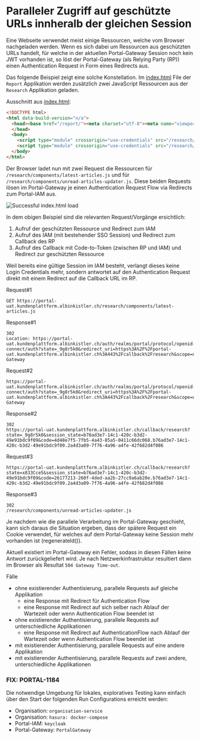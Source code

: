 Paralleler Zugriff auf geschützte URLs innheralb der gleichen Session
=====================================================================

Eine Webseite verwendet meist einige Ressourcen, welche vom Browser nachgeladen werden. Wenn es sich dabei um Ressourcen aus geschützten URLs handelt, für welche in der aktuellen Portal-Gateway Session noch kein JWT vorhanden ist, so löst der Portal-Gateway (als Relying Party (RP)) einen Authentication Request in Form eines Redirects aus.

Das folgende Beispiel zeigt eine solche Konstellation. Im [index.html](./index.html) File der `Report` Applikation werden zusätzlich zwei JavaScript Ressourcen aus der `Research` Applikation geladen.

Ausschnitt aus [index.html](./index.html):

```html
<!DOCTYPE html>
<html data-build-version="n/a">
  <head><base href="/report/"><meta charset="utf-8"><meta name="viewport" content="width=device-width,initial-scale=1"><title>Portal Report</title><link crossorigin="use-credentials" rel="icon" href="/base/assets/favicon/favicon.ico" sizes="any"/>
  </head>
  <body>
    <script type="module" crossorigin="use-credentials" src="/research/components/latest-articles.js"></script>
    <script type="module" crossorigin="use-credentials" src="/research/components/unread-articles-updater.js"></script>
  </body>
</html>
```

Der Browser ladet nun mit zwei Request die Ressourcen für `/research/components/latest-articles.js` und für `/research/components/unread-articles-updater.js`. Diese beiden Requests lösen im Portal-Gateway je einen Authentication Request Flow via Redirects zum Portal-IAM aus.

![Successful index.html load](./index.html_load_successful.png)

In dem obigen Beispiel sind die relevanten Request/Vorgänge ersichtlich:

1. Aufruf der geschützten Ressource und Redirect zum IAM
2. Aufruf des IAM (mit bestehender SSO Session) und Redirect zum Callback des RP
3. Aufruf des Callback mit Code-to-Token (zwischen RP und IAM) und Redirect zur geschützten Ressource

Weil bereits eine gültige Session im IAM besteht, verlangt dieses keine Login Credentials mehr, sondern antwortet auf den Authentication Request direkt mit einem Redirect auf die Callback URL im RP.

Request#1

```text
GET https://portal-uat.kundenplattform.albinkistler.ch/research/components/latest-articles.js
```

Response#1

```text
302
Location: https://portal-uat.kundenplattform.albinkistler.ch/auth/realms/portal/protocol/openid-connect/auth?state=_9g8r5k0&redirect_uri=https%3A%2F%2Fportal-uat.kundenplattform.albinkistler.ch%3A443%2Fcallback%2Fresearch&scope=openid+Research&response_type=code&client_id=Portal-Gateway
```

Request#2

```text
https://portal-uat.kundenplattform.albinkistler.ch/auth/realms/portal/protocol/openid-connect/auth?state=_9g8r5k0&redirect_uri=https%3A%2F%2Fportal-uat.kundenplattform.albinkistler.ch%3A443%2Fcallback%2Fresearch&scope=openid+Research&response_type=code&client_id=Portal-Gateway
```

Response#2

```text
302
https://portal-uat.kundenplattform.albinkistler.ch/callback/research?state=_9g8r5k0&session_state=b76ad3e7-14c1-420c-b3d2-49e91bdc9f09&code=4d48e7f5-7fb5-4a43-85a5-0411c66dc068.b76ad3e7-14c1-420c-b3d2-49e91bdc9f09.2a4d3a09-7f76-4a96-a4fe-42f682d4f086
```

Request#3

```text
https://portal-uat.kundenplattform.albinkistler.ch/callback/research?state=x833Cce5&session_state=b76ad3e7-14c1-420c-b3d2-49e91bdc9f09&code=26177213-260f-4ded-aa2b-27cc9a6ab20e.b76ad3e7-14c1-420c-b3d2-49e91bdc9f09.2a4d3a09-7f76-4a96-a4fe-42f682d4f086
```

Response#3

```text
302
/research/components/unread-articles-updater.js
```

Je nachdem wie die parallele Verarbeitung im Portal-Gateway geschieht, kann sich daraus die Situation ergeben, dass der spätere Request ein Cookie verwendet, für welches auf dem Portal-Gateway keine Session mehr vorhanden ist (regenerateId()).

Aktuell existiert im Portal-Gateway ein Fehler, sodass in diesen Fällen keine Antwort zurückgeliefert wird. Je nach Netzwerkinfrastruktur resultiert dann im Browser als Resultat `504 Gateway Time-out`.

Fälle

- ohne existierender Authentisierung, parallele Requests auf gleiche Applikation
  - eine Response mit Redirect für Authentication Flow
  - eine Response mit Redirect auf sich selber nach Ablauf der Wartezeit oder wenn Authentication Flow beendet ist
- ohne existierender Authentisierung, parallele Requests auf unterschiedliche Applikationen
  - eine Response mit Redirect auf AuthenticationFlow nach Ablauf der Wartezeit oder wenn Authentication Flow beendet ist
- mit existierender Authentisierung, parallele Requests auf eine andere Applikation
- mit existierender Authentisierung, parallele Requests auf zwei andere, unterschiedliche Applikationen

### FIX: PORTAL-1184

Die notwendige Umgebung für lokales, exploratives Testing kann einfach über den Start der folgenden Run Configurations erreicht werden:

- Organisation: `organisation-service`
- Organisation: `hasura: docker-compose`
- Portal-IAM: `keycloak`
- Portal-Gateway: `PortalGateway`
